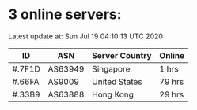 # 3 online servers:

Latest update at: Sun Jul 19 04:10:13 UTC 2020

| ID | ASN | Server Country | Online |
| -- | --- | -------------- | ------ |
| #.7F1D | AS63949 | Singapore | 1 hrs |
| #.66FA | AS9009 | United States | 79 hrs |
| #.33B9 | AS63888 | Hong Kong | 29 hrs |

